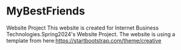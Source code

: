 # MyBestFriends
Website Project
This website is created for Internet Business Technologies.Spring2024's Website Project. 
The website is using a template from here:https://startbootstrap.com/theme/creative
